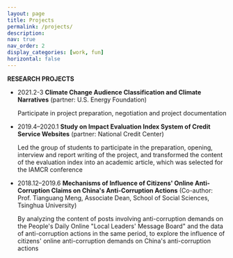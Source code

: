 ```yaml
---
layout: page
title: Projects
permalink: /projects/
description:
nav: true
nav_order: 2
display_categories: [work, fun]
horizontal: false
---
```


<!-- pages/projects.md -->

**RESEARCH PROJECTS**

- 2021.2-3  **Climate Change Audience Classification and Climate Narratives** (partner: U.S. Energy Foundation)

  Participate in project preparation, negotiation and project documentation

- 2019.4–2020.1 **Study on Impact Evaluation Index System of Credit Service Websites** (partner: National Credit Center)

  Led the group of students to participate in the preparation, opening, interview and report writing of the project, and transformed the content of the evaluation index into an academic article, which was selected for the IAMCR conference

- 2018.12–2019.6 **Mechanisms of Influence of Citizens' Online Anti-Corruption Claims on China's Anti-Corruption Actions** (Co-author: Prof. Tianguang Meng, Associate Dean, School of Social Sciences, Tsinghua University)

  By analyzing the content of posts involving anti-corruption demands on the People's Daily Online "Local Leaders' Message Board" and the data of anti-corruption actions in the same period, to explore the influence of citizens' online anti-corruption demands on China's anti-corruption actions
